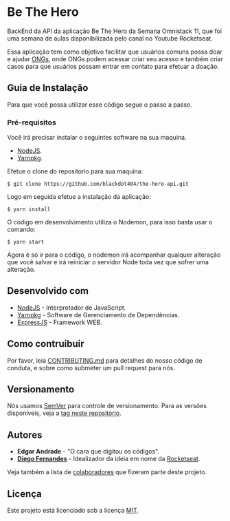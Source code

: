 # Be The Hero
BackEnd da API da aplicação Be The Hero da Semana Omnistack 11, que foi uma semana de aulas disponibilizada pelo canal no Youtube Rocketseat.

Essa aplicação tem como objetivo facilitar que usuários comuns possa doar e ajudar [ONGs](https://pt.wikipedia.org/wiki/Organiza%C3%A7%C3%A3o_n%C3%A3o_governamental), onde ONGs podem acessar criar seu acesso e também criar casos para que usuários possam entrar em contato para efetuar a doação.

## Guia de Instalação
Para que você possa utilizar esse código segue o passo a passo.

### Pré-requisitos
Você irá precisar instalar o seguintes software na sua maquina.

* [NodeJS](https://nodejs.org/en/download/).
* [Yarnpkg](https://classic.yarnpkg.com/en/docs/install).

Efetue o clone do repositorio para sua maquina:
```
$ git clone https://github.com/blackdot404/the-hero-api.git
```

Logo em seguida efetue a instalação da aplicação:
```
$ yarn install
```

O código em desenvolvimento utiliza o Nodemon, para isso basta usar o comando:
```
$ yarn start
```

Agora é só ir para o código, o nodemon irá acompanhar qualquer alteração que você salvar e irá reiniciar o servidor Node toda vez que sofrer uma alteração.

## Desenvolvido com

* [NodeJS](https://nodejs.org/en/download/) - Interpretador de JavaScript.
* [Yarnpkg](https://classic.yarnpkg.com/en/docs/install) - Software de Gerenciamento de Dependências.
* [ExpressJS](https://expressjs.com/) - Framework WEB.

## Como contruibuir

Por favor, leia [CONTRIBUTING.md](https://gist.github.com/PurpleBooth/b24679402957c63ec426) para detalhes do nosso código de conduta, e sobre como submeter um pull request para nós.

## Versionamento

Nós usamos [SemVer](http://semver.org/) para controle de versionamento. Para as versões disponíveis, veja a [tag neste repositório](https://github.com/blackdot404/the-hero-api/tags).

## Autores

* **Edgar Andrade** - "O cara que digitou os códigos".
* **[Diego Fernandes](https://github.com/diego3g)** - Idealizador da ideia em nome da [Rocketseat](https://www.youtube.com/channel/UCSfwM5u0Kce6Cce8_S72olg).

Veja também a lista de [colaboradores](https://github.com/blackdot404/the-hero-api/graphs/contributors) que fizeram parte deste projeto.

## Licença

Este projeto está licenciado sob a licença [MIT](http://web.mit.edu/).
